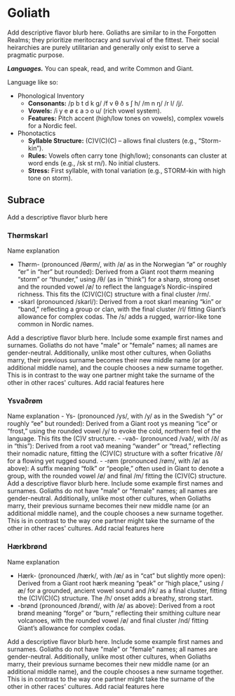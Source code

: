 # Goliath

<note>
Add descriptive flavor blurb here. Goliaths are similar to in the Forgotten Realms; they prioritize meritocracy and survival of the fittest. Their social heirarchies are purely utilitarian and generally only exist to serve a pragmatic purpose.
</note>

***Languages.*** You can speak, read, and write Common and Giant.

<note>
Language like so:

- Phonological Inventory
    - **Consonants:** /p b t d k g/ /f v θ ð s ʃ h/ /m n ŋ/ /r l/ /j/.
    - **Vowels:** /i y e ø ɛ a ɔ o u/ (rich vowel system).
    - **Features:** Pitch accent (high/low tones on vowels), complex vowels for a Nordic feel.
- Phonotactics
    - **Syllable Structure:** (C)V(C)(C) – allows final clusters (e.g., “Storm-kin”).
    - **Rules:** Vowels often carry tone (high/low); consonants can cluster at word ends (e.g., /sk st rn/). No initial clusters.
    - **Stress:** First syllable, with tonal variation (e.g., STORM-kin with high tone on storm).
</note>

## Subrace

<note>
Add a descriptive flavor blurb here
</note>

### Thørmskarl

<note>
Name explanation

- Thørm- (pronounced /θørm/, with /ø/ as in the Norwegian “ø” or roughly “er” in “her” but rounded): Derived from a Giant root thørm meaning “storm” or “thunder,” using /θ/ (as in “think”) for a sharp, strong onset and the rounded vowel /ø/ to reflect the language’s Nordic-inspired richness. This fits the (C)V(C)(C) structure with a final cluster /rm/.
- -skarl (pronounced /skarl/): Derived from a root skarl meaning “kin” or “band,” reflecting a group or clan, with the final cluster /rl/ fitting Giant’s allowance for complex codas. The /s/ adds a rugged, warrior-like tone common in Nordic names.
</note>

<note>
Add a descriptive flavor blurb here.
</note>

<note>
Include some example first names and surnames. Goliaths do not have "male" or "female" names; all names are gender-neutral. Additionally, unlike most other cultures, when Goliaths marry, their previous surname becomes their new middle name (or an additional middle name), and the couple chooses a new surname together. This is in contrast to the way one partner might take the surname of the other in other races' cultures.
</note>

<note>
Add racial features here
</note>

### Ysvaðrøm

<note>
Name explanation
- Ys- (pronounced /ys/, with /y/ as in the Swedish “y” or roughly “ee” but rounded): Derived from a Giant root ys meaning “ice” or “frost,” using the rounded vowel /y/ to evoke the cold, northern feel of the language. This fits the (C)V structure.
- -vað- (pronounced /vað/, with /ð/ as in “this”): Derived from a root vað meaning “wander” or “tread,” reflecting their nomadic nature, fitting the (C)V(C) structure with a softer fricative /ð/ for a flowing yet rugged sound.
- -røm (pronounced /røm/, with /ø/ as above): A suffix meaning “folk” or “people,” often used in Giant to denote a group, with the rounded vowel /ø/ and final /m/ fitting the (C)V(C) structure.
</note>

<note>
Add a descriptive flavor blurb here.
</note>

<note>
Include some example first names and surnames. Goliaths do not have "male" or "female" names; all names are gender-neutral. Additionally, unlike most other cultures, when Goliaths marry, their previous surname becomes their new middle name (or an additional middle name), and the couple chooses a new surname together. This is in contrast to the way one partner might take the surname of the other in other races' cultures.
</note>

<note>
Add racial features here
</note>

### Hærkbrønd

<note>
Name explanation

- Hærk- (pronounced /hærk/, with /æ/ as in “cat” but slightly more open): Derived from a Giant root hærk meaning “peak” or “high place,” using /æ/ for a grounded, ancient vowel sound and /rk/ as a final cluster, fitting the (C)V(C)(C) structure. The /h/ onset adds a breathy, strong start.
- -brønd (pronounced /brønd/, with /ø/ as above): Derived from a root brønd meaning “forge” or “burn,” reflecting their smithing culture near volcanoes, with the rounded vowel /ø/ and final cluster /nd/ fitting Giant’s allowance for complex codas.
</note>

<note>
Add a descriptive flavor blurb here.
</note>

<note>
Include some example first names and surnames. Goliaths do not have "male" or "female" names; all names are gender-neutral. Additionally, unlike most other cultures, when Goliaths marry, their previous surname becomes their new middle name (or an additional middle name), and the couple chooses a new surname together. This is in contrast to the way one partner might take the surname of the other in other races' cultures.
</note>

<note>
Add racial features here
</note>